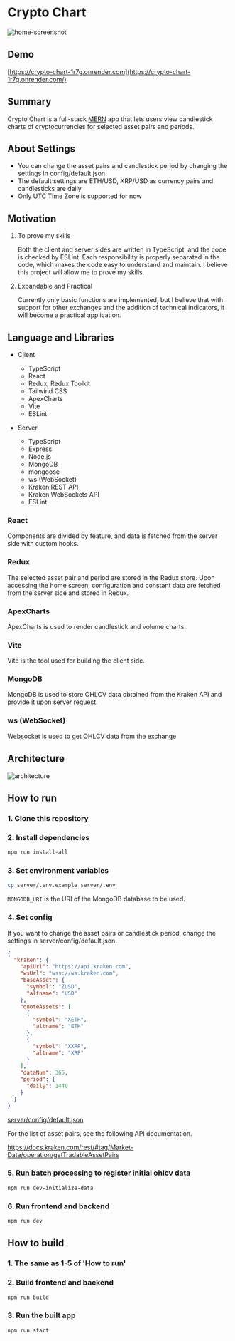 # Crypto Chart
![home-screenshot](https://github.com/masakifukunishi/crypto-chart/assets/42294938/90eeb254-a569-48fc-ab90-15a5ee57791f)

## Demo
[https://crypto-chart-1r7g.onrender.com](https://crypto-chart-1r7g.onrender.com/)

## Summary
Crypto Chart is a full-stack [MERN](https://www.geeksforgeeks.org/mern-stack/) app that lets users view candlestick charts of cryptocurrencies for selected asset pairs and periods.

## About Settings
- You can change the asset pairs and candlestick period by changing the settings in config/default.json
- The default settings are ETH/USD, XRP/USD as currency pairs and candlesticks are daily
- Only UTC Time Zone is supported for now

## Motivation
1. To prove my skills

      Both the client and server sides are written in TypeScript, and the code is checked by ESLint. Each responsibility is properly separated in the code, which makes the code easy to understand and maintain. I believe this project will allow me to prove my skills.

2. Expandable and Practical

      Currently only basic functions are implemented, but I believe that with support for other exchanges and the addition of technical indicators, it will become a practical application.

## Language and Libraries

- Client
    - TypeScript
    - React
    - Redux, Redux Toolkit
    - Tailwind CSS
    - ApexCharts
    - Vite
    - ESLint

- Server
    - TypeScript
    - Express
    - Node.js
    - MongoDB
    - mongoose
    - ws (WebSocket)
    - Kraken REST API
    - Kraken WebSockets API
    - ESLint

### React
Components are divided by feature, and data is fetched from the server side with custom hooks.

### Redux
The selected asset pair and period are stored in the Redux store. Upon accessing the home screen, configuration and constant data are fetched from the server side and stored in Redux.

### ApexCharts
ApexCharts is used to render candlestick and volume charts.

### Vite
Vite is the tool used for building the client side.

### MongoDB
MongoDB is used to store OHLCV data obtained from the Kraken API and provide it upon server request.

### ws (WebSocket)
Websocket is used to get OHLCV data from the exchange

## Architecture
![architecture](https://github.com/masakifukunishi/crypto-chart/assets/42294938/eb1d32c1-3dce-488c-897b-3ae2cd53e993)

## How to run
### 1. Clone this repository
   
### 2. Install dependencies
```bash
npm run install-all
```

### 3. Set environment variables
```bash
cp server/.env.example server/.env
```
`MONGODB_URI` is the URI of the MongoDB database to be used.

### 4. Set config
If you want to change the asset pairs or candlestick period, change the settings in server/config/default.json.

```json
{
  "kraken": {
    "apiUrl": "https://api.kraken.com",
    "wsUrl": "wss://ws.kraken.com",
    "baseAsset": {
      "symbol": "ZUSD",
      "altname": "USD"
    },
    "quoteAssets": [
      {
        "symbol": "XETH",
        "altname": "ETH"
      },
      {
        "symbol": "XXRP",
        "altname": "XRP"
      }
    ],
    "dataNum": 365,
    "period": {
      "daily": 1440
    }
  }
}
```
[server/config/default.json](server/config/default.json)

For the list of asset pairs, see the following API documentation.

https://docs.kraken.com/rest/#tag/Market-Data/operation/getTradableAssetPairs

### 5. Run batch processing to register initial ohlcv data
```bash
npm run dev-initialize-data
```

### 6. Run frontend and backend
```bash
npm run dev
```

## How to build
### 1. The same as 1-5 of 'How to run'

### 2. Build frontend and backend
```bash
npm run build
```

### 3. Run the built app
```bash
npm run start
```
